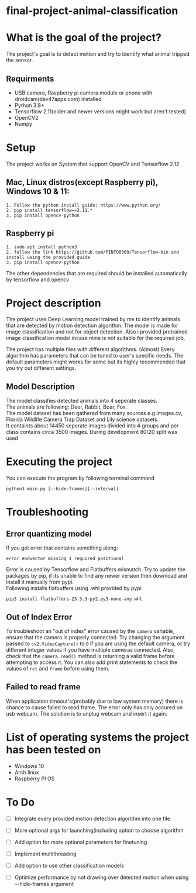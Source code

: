# final-project-animal-classification


# What is the goal of the project?
The project's goal is to detect motion and try to identify what animal tripped the sensor.


## Requirments
* USB camera, Raspberry pi camera module or phone with droidcam(dev47apps.com) installed
* Python 3.8+
* Tensorflow 2.11(older and newer versions might work but aren't tested)
* OpenCV2
* Numpy


# Setup
   The project works on System that support OpenCV and Tensorflow 2.12


## Mac, Linux distros(except Raspberry pi), Windows 10 & 11:
    1. Follow the python install guide: https://www.python.org/
    2. pip install tensorflow==2.11.*
    3. pip install opencv-python




## Raspberry pi
    1. sudo apt install python3
    2. follow the link https://github.com/PINTO0309/Tensorflow-bin and install using the provided guide
    3. pip install opencv-python

The other dependencies that are required should be installed automatically by tensorflow and opencv


# Project description

The project uses Deep Learning model trained by me to identify animals that are detected by motion detection algorithm.
The model is made for image classification and not for object detection.
Also i provided pretrained image classification model incase mine is not suitable for the required job.

The project has multiple files with different algorithms. 
(Almost) Every algorithm has parameters that can be tuned to user's specific needs. 
The default parameters might works for some but its highly recommended that you try out different settings.

  ## Model Description
  
  The model classifies detected animals into 4 seperate classes. <br>
  The animals are following: Deer, Rabbit, Boar, Fox.<br>
  The model dataset has been gathered from many sources e.g images.cv, Florida Wildlife Camera Trap Dataset and Lily science datasets.<br>
  It containts about 14450 seperate images divided into 4 groups and per class contains circa 3500 images. During development 80/20 split was used



# Executing the project
You can execute the program by following terminal command

    python3 main.py [--hide-frames][--interval]






 # Troubleshooting
 
 ## Error quantizing model

 If you get error that contains something along: 
``` 
error endvector missing 1 required positional
``` 
Error is caused by Tensorflow and Flatbuffers mismatch.
Try to update the packages by pip, if its unable to find any newer version then download and install it manually from pypi. <br>
Following installs flatbuffers using .whl provided by pypi
```
pip3 install flatbuffers-23.3.3-py2.py3-none-any.whl
```


## Out of Index Error
To troubleshoot an "out of index" error caused by the `camera` variable, ensure that the camera is properly connected. Try changing the argument passed to `cv2.VideoCapture()` to `0` if you are using the default camera, or try different integer values if you have multiple cameras connected. Also, check that the `camera.read()` method is returning a valid frame before attempting to access it. You can also add print statements to check the values of `ret` and `frame` before using them. 


## Failed to read frame 
When application timeout's(probably due to low system memory) there is chance to cause failed to read frame. The error only has only occured on usb webcam. The solution is to unplug webcam and insert it again.


# List of operating systems the project has been tested on
* Windows 10
* Arch linux
* Raspberry PI OS


# To Do
* [ ] Integrate every provided motion detection algorithm into one file
* [ ] More optional args for launching(including option to choose algorithm
* [ ] Add option for more optional parameters for finetuning
* [ ] Implement multithreading
* [ ] Add option to use other classification models
* [ ] Optimize performance by not drawing over detected motion when using --hide-frames argument




